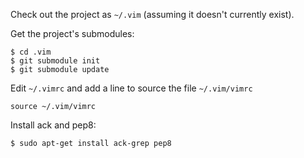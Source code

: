 Check out the project as `~/.vim` (assuming it doesn't currently exist).

Get the project's submodules:
```
$ cd .vim
$ git submodule init
$ git submodule update
```

Edit `~/.vimrc` and add a line to source the file `~/.vim/vimrc`
```
source ~/.vim/vimrc
```

Install ack and pep8:
```
$ sudo apt-get install ack-grep pep8
```
